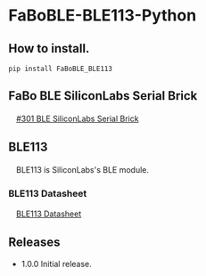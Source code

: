 # FaBoBLE-BLE113-Python

## How to install.

```
pip install FaBoBLE_BLE113
```

## FaBo BLE SiliconLabs Serial Brick

　[#301 BLE SiliconLabs Serial Brick](http://fabo.io/301.html)

## BLE113

　BLE113 is SiliconLabs's BLE module.

### BLE113 Datasheet

　[BLE113 Datasheet](http://www.mouser.com/catalog/specsheets/Bluegiga_Technologies_BLE113_Datasheet.pdf)

## Releases

- 1.0.0 Initial release.